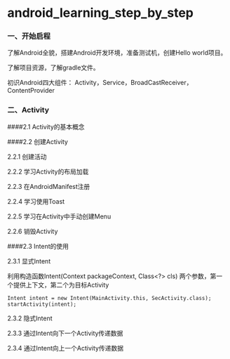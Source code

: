 # android_learning_step_by_step
### 一、开始启程
了解Android全貌，搭建Android开发环境，准备测试机，创建Hello world项目。

了解项目资源，了解gradle文件。

初识Android四大组件：
Activity，Service，BroadCastReceiver，ContentProvider

### 二、Activity
####2.1 Activity的基本概念

####2.2 创建Activity

2.2.1 创建活动

2.2.2 学习Activity的布局加载

2.2.3 在AndroidManifest注册

2.2.4 学习使用Toast

2.2.5 学习在Activity中手动创建Menu

2.2.6 销毁Activity

####2.3 Intent的使用

2.3.1 显式Intent

利用构造函数Intent(Context packageContext, Class<?> cls)
两个参数，第一个提供上下文，第二个为目标Activity

`Intent intent = new Intent(MainActivity.this, SecActivity.class);
                   startActivity(intent);`

2.3.2 隐式Intent

2.3.3 通过Intent向下一个Activity传递数据

2.3.4 通过Intent向上一个Activity传递数据

